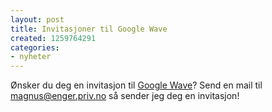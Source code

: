 ```yaml
---
layout: post
title: Invitasjoner til Google Wave
created: 1259764291
categories:
- nyheter
---
```

<p>Ønsker du deg en invitasjon til <a href="http://wave.google.com/">Google Wave</a>? Send en mail til <a href="mailto:magnus@enger.priv.no">magnus@enger.priv.no</a> så sender jeg deg en invitasjon!</p>
